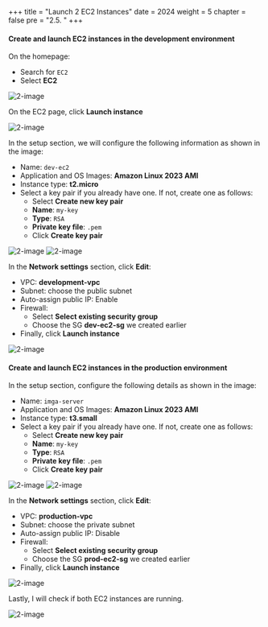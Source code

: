 +++
title = "Launch 2 EC2 Instances"
date = 2024
weight = 5
chapter = false
pre = "2.5. "
+++

#### Create and launch EC2 instances in the development environment

On the homepage:

- Search for `EC2`
- Select **EC2**

![2-image](/images/2-preparation/2-5-1-search-ec2.png)

On the EC2 page, click **Launch instance**

![2-image](/images/2-preparation/2-5-2-setup-to-launch-dev-ec2.png)

In the setup section, we will configure the following information as shown in the image:

- Name: `dev-ec2`
- Application and OS Images: **Amazon Linux 2023 AMI**
- Instance type: **t2.micro**
- Select a key pair if you already have one. If not, create one as follows:
  - Select **Create new key pair**
  - **Name**: `my-key`
  - **Type**: `RSA`
  - **Private key file**: `.pem`
  - Click **Create key pair**

![2-image](/images/2-preparation/2-5-3-setup-dev-ec2-info-1.png)
![2-image](/images/2-preparation/2-5-4-setup-dev-ec2-info-2.png)

In the **Network settings** section, click **Edit**:

- VPC: **development-vpc**
- Subnet: choose the public subnet
- Auto-assign public IP: Enable
- Firewall:
  - Select **Select existing security group**
  - Choose the SG **dev-ec2-sg** we created earlier
- Finally, click **Launch instance**

![2-image](/images/2-preparation/2-5-5-setup-and-launch-dev-ec2.png)

#### Create and launch EC2 instances in the production environment

In the setup section, configure the following details as shown in the image:

- Name: `imga-server`
- Application and OS Images: **Amazon Linux 2023 AMI**
- Instance type: **t3.small**
- Select a key pair if you already have one. If not, create one as follows:
  - Select **Create new key pair**
  - **Name**: `my-key`
  - **Type**: `RSA`
  - **Private key file**: `.pem`
  - Click **Create key pair**

![2-image](/images/2-preparation/2-5-6-setup-to-launch-imga-server.png)
![2-image](/images/2-preparation/2-5-7-setup-imga-server-info-1.png)

In the **Network settings** section, click **Edit**:

- VPC: **production-vpc**
- Subnet: choose the private subnet
- Auto-assign public IP: Disable
- Firewall:
  - Select **Select existing security group**
  - Choose the SG **prod-ec2-sg** we created earlier
- Finally, click **Launch instance**

![2-image](/images/2-preparation/2-5-8-setup-and-launch-imga-server.png)

Lastly, I will check if both EC2 instances are running.

![2-image](/images/2-preparation/2-5-9-check.png)
